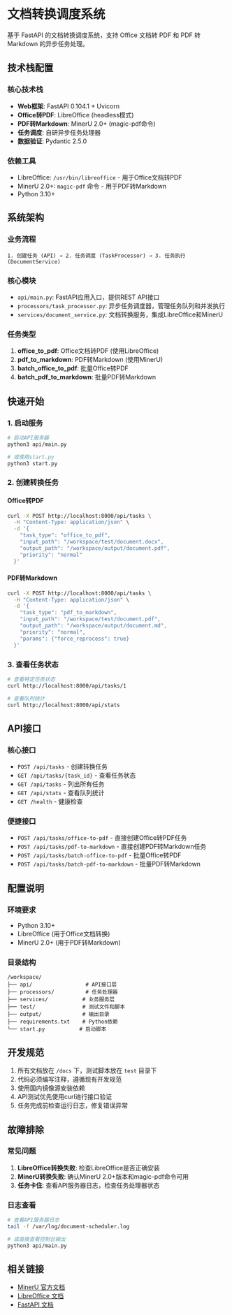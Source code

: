 # 文档转换调度系统

基于 FastAPI 的文档转换调度系统，支持 Office 文档转 PDF 和 PDF 转 Markdown 的异步任务处理。

## 技术栈配置

### 核心技术栈
- **Web框架**: FastAPI 0.104.1 + Uvicorn
- **Office转PDF**: LibreOffice (headless模式)
- **PDF转Markdown**: MinerU 2.0+ (magic-pdf命令)
- **任务调度**: 自研异步任务处理器
- **数据验证**: Pydantic 2.5.0

### 依赖工具
- LibreOffice: `/usr/bin/libreoffice` - 用于Office文档转PDF
- MinerU 2.0+: `magic-pdf` 命令 - 用于PDF转Markdown
- Python 3.10+

## 系统架构

### 业务流程
```
1. 创建任务 (API) → 2. 任务调度 (TaskProcessor) → 3. 任务执行 (DocumentService)
```

### 核心模块
- `api/main.py`: FastAPI应用入口，提供REST API接口
- `processors/task_processor.py`: 异步任务调度器，管理任务队列和并发执行
- `services/document_service.py`: 文档转换服务，集成LibreOffice和MinerU

### 任务类型
1. **office_to_pdf**: Office文档转PDF (使用LibreOffice)
2. **pdf_to_markdown**: PDF转Markdown (使用MinerU)
3. **batch_office_to_pdf**: 批量Office转PDF
4. **batch_pdf_to_markdown**: 批量PDF转Markdown

## 快速开始

### 1. 启动服务
```bash
# 启动API服务器
python3 api/main.py

# 或使用start.py
python3 start.py
```

### 2. 创建转换任务

#### Office转PDF
```bash
curl -X POST http://localhost:8000/api/tasks \
  -H "Content-Type: application/json" \
  -d '{
    "task_type": "office_to_pdf",
    "input_path": "/workspace/test/document.docx",
    "output_path": "/workspace/output/document.pdf",
    "priority": "normal"
  }'
```

#### PDF转Markdown
```bash
curl -X POST http://localhost:8000/api/tasks \
  -H "Content-Type: application/json" \
  -d '{
    "task_type": "pdf_to_markdown",
    "input_path": "/workspace/test/document.pdf",
    "output_path": "/workspace/output/document.md",
    "priority": "normal",
    "params": {"force_reprocess": true}
  }'
```

### 3. 查看任务状态
```bash
# 查看特定任务状态
curl http://localhost:8000/api/tasks/1

# 查看队列统计
curl http://localhost:8000/api/stats
```

## API接口

### 核心接口
- `POST /api/tasks` - 创建转换任务
- `GET /api/tasks/{task_id}` - 查看任务状态
- `GET /api/tasks` - 列出所有任务
- `GET /api/stats` - 查看队列统计
- `GET /health` - 健康检查

### 便捷接口
- `POST /api/tasks/office-to-pdf` - 直接创建Office转PDF任务
- `POST /api/tasks/pdf-to-markdown` - 直接创建PDF转Markdown任务
- `POST /api/tasks/batch-office-to-pdf` - 批量Office转PDF
- `POST /api/tasks/batch-pdf-to-markdown` - 批量PDF转Markdown

## 配置说明

### 环境要求
- Python 3.10+
- LibreOffice (用于Office文档转换)
- MinerU 2.0+ (用于PDF转Markdown)

### 目录结构
```
/workspace/
├── api/                 # API接口层
├── processors/          # 任务处理器
├── services/           # 业务服务层
├── test/               # 测试文件和脚本
├── output/             # 输出目录
├── requirements.txt    # Python依赖
└── start.py           # 启动脚本
```

## 开发规范

1. 所有文档放在 `/docs` 下，测试脚本放在 `test` 目录下
2. 代码必须编写注释，遵循现有开发规范
3. 使用国内镜像源安装依赖
4. API测试优先使用curl进行接口验证
5. 任务完成前检查运行日志，修复错误异常

## 故障排除

### 常见问题
1. **LibreOffice转换失败**: 检查LibreOffice是否正确安装
2. **MinerU转换失败**: 确认MinerU 2.0+版本和magic-pdf命令可用
3. **任务卡住**: 查看API服务器日志，检查任务处理器状态

### 日志查看
```bash
# 查看API服务器日志
tail -f /var/log/document-scheduler.log

# 或直接查看控制台输出
python3 api/main.py
```

## 相关链接
- [MinerU 官方文档](https://github.com/opendatalab/MinerU)
- [LibreOffice 文档](https://www.libreoffice.org/)
- [FastAPI 文档](https://fastapi.tiangolo.com/)